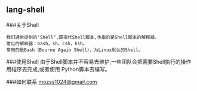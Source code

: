 ## lang-shell

###关于Shell

    我们通常提到的"Shell",既指代Shell脚本,也指的是Shell脚本的解释器。
    常见的解释器：bash，sh，csh，ksh。
    常用的是Bash（Bourne Again Shell），为Linux默认的Shell。

###使用Shell
    由于Shell脚本并不容易去维护,一些团队会把需要Shell执行的操作用程序去完成,或者使用
    Python脚本去编写。

###如何联系
     mozss1024@gmail.com 